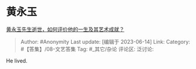 # 黄永玉
[黄永玉先生逝世，如何评价他的一生及其艺术成就？](https://www.zhihu.com/question/606596968/answer/3074059089)

> Author: #Anonymity
> Last update: [编辑于 2023-06-14]
> Link:
> Category: #【答集】/08-文艺答集
> Tag: #_其它/杂论
> 评论区:
> 泛讨论:

He lived.
